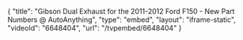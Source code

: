 {
    "title": "Gibson Dual Exhaust for the 2011-2012 Ford F150 - New Part Numbers @ AutoAnything",
    "type": "embed",
    "layout": "iframe-static",
    "videoId": "6648404",
    "url": "\/tvpembed\/6648404"
}